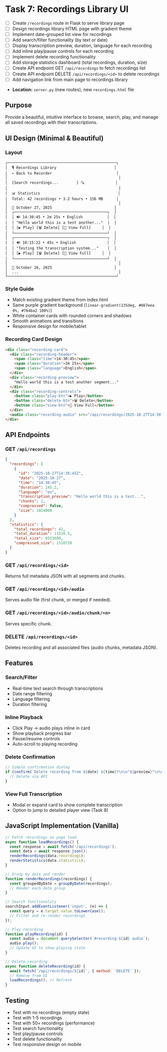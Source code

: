 # Task 7: Recordings Library UI

- [ ] Create `/recordings` route in Flask to serve library page
- [ ] Design recordings library HTML page with gradient theme
- [ ] Implement date-grouped list view for recordings
- [ ] Add search/filter functionality (by text or date)
- [ ] Display transcription preview, duration, language for each recording
- [ ] Add inline play/pause controls for each recording
- [ ] Implement delete recording functionality
- [ ] Add storage statistics dashboard (total recordings, duration, size)
- [ ] Create API endpoint GET `/api/recordings` to fetch recordings list
- [ ] Create API endpoint DELETE `/api/recordings/<id>` to delete recordings
- [ ] Add navigation link from main page to recordings library
- **Location:** `server.py` (new routes), new `recordings.html` file

## Purpose
Provide a beautiful, intuitive interface to browse, search, play, and manage all saved recordings with their transcriptions.

## UI Design (Minimal & Beautiful)

### Layout
```
┌─────────────────────────────────────────────────┐
│  🎙️ Recordings Library                          │
│  ← Back to Recorder                             │
│                                                  │
│  [Search recordings...        ] 🔍              │
│                                                  │
│  📊 Statistics                                   │
│  Total: 42 recordings • 3.2 hours • 156 MB      │
│                                                  │
│  📅 October 27, 2025                            │
│  ┌──────────────────────────────────────────┐  │
│  │ 🔊 14:30:45 • 2m 25s • English           │  │
│  │ "Hello world this is a test another..."  │  │
│  │ [▶ Play] [🗑️ Delete] [📝 View Full]     │  │
│  └──────────────────────────────────────────┘  │
│  ┌──────────────────────────────────────────┐  │
│  │ 🔊 10:15:22 • 45s • English              │  │
│  │ "Testing the transcription system..."    │  │
│  │ [▶ Play] [🗑️ Delete] [📝 View Full]     │  │
│  └──────────────────────────────────────────┘  │
│                                                  │
│  📅 October 26, 2025                            │
│  ...                                             │
└─────────────────────────────────────────────────┘
```

### Style Guide
- Match existing gradient theme from index.html
- Same purple gradient background (`linear-gradient(135deg, #667eea 0%, #764ba2 100%)`)
- White container cards with rounded corners and shadows
- Smooth animations and transitions
- Responsive design for mobile/tablet

### Recording Card Design
```html
<div class="recording-card">
  <div class="recording-header">
    <span class="time">14:30:45</span>
    <span class="duration">2m 25s</span>
    <span class="language">English</span>
  </div>
  <div class="recording-preview">
    "Hello world this is a test another segment..."
  </div>
  <div class="recording-controls">
    <button class="play-btn">▶ Play</button>
    <button class="delete-btn">🗑️ Delete</button>
    <button class="view-btn">📝 View Full</button>
  </div>
  <audio class="recording-audio" src="/api/recordings/2025-10-27T14:30:45Z/audio"></audio>
</div>
```

## API Endpoints

### GET `/api/recordings`
```json
{
  "recordings": [
    {
      "id": "2025-10-27T14:30:45Z",
      "date": "2025-10-27",
      "time": "14:30:45",
      "duration": 145.2,
      "language": "en",
      "transcription_preview": "Hello world this is a test...",
      "chunks": 2,
      "compressed": false,
      "size": 1024000
    }
  ],
  "statistics": {
    "total_recordings": 42,
    "total_duration": 11520.5,
    "total_size": 6553600,
    "compressed_size": 1310720
  }
}
```

### GET `/api/recordings/<id>`
Returns full metadata JSON with all segments and chunks.

### GET `/api/recordings/<id>/audio`
Serves audio file (first chunk, or merged if needed).

### GET `/api/recordings/<id>/audio/chunk/<n>`
Serves specific chunk.

### DELETE `/api/recordings/<id>`
Deletes recording and all associated files (audio chunks, metadata JSON).

## Features

### Search/Filter
- Real-time text search through transcriptions
- Date range filtering
- Language filtering
- Duration filtering

### Inline Playback
- Click Play → audio plays inline in card
- Show playback progress bar
- Pause/resume controls
- Auto-scroll to playing recording

### Delete Confirmation
```javascript
// Simple confirmation dialog
if (confirm(`Delete recording from ${date} ${time}?\n\n"${preview}"\n\nThis cannot be undone.`)) {
  // Delete via API
}
```

### View Full Transcription
- Modal or expand card to show complete transcription
- Option to jump to detailed player view (Task 8)

## JavaScript Implementation (Vanilla)

```javascript
// Fetch recordings on page load
async function loadRecordings() {
  const response = await fetch('/api/recordings');
  const data = await response.json();
  renderRecordings(data.recordings);
  renderStatistics(data.statistics);
}

// Group by date and render
function renderRecordings(recordings) {
  const groupedByDate = groupByDate(recordings);
  // Render each date group
}

// Search functionality
searchInput.addEventListener('input', (e) => {
  const query = e.target.value.toLowerCase();
  // Filter and re-render recordings
});

// Play recording
function playRecording(id) {
  const audio = document.querySelector(`#recording-${id} audio`);
  audio.play();
  // Update UI to show playing state
}

// Delete recording
async function deleteRecording(id) {
  await fetch(`/api/recordings/${id}`, { method: 'DELETE' });
  // Remove from UI
  loadRecordings(); // Refresh
}
```

## Testing
- Test with no recordings (empty state)
- Test with 1-5 recordings
- Test with 50+ recordings (performance)
- Test search functionality
- Test play/pause controls
- Test delete functionality
- Test responsive design on mobile
